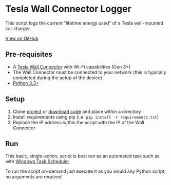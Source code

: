 # Tesla Wall Connector Logger
This script logs the current "lifetime energy used" of a Tesla wall-mounted car charger.

[View on GitHub](https://github.com/Codisimus/Tesla-Wall-Connector-Logger)

## Pre-requisites
- A [Tesla Wall Connector](https://shop.tesla.com/product/wall-connector) with Wi-Fi capabilities (Gen 3+)
- The Wall Connector must be connected to your network (this is typically completed during the setup of the device)
- [Python 3.3+](https://www.python.org/downloads/)

## Setup
1. Clone [project](https://github.com/Codisimus/Tesla-Wall-Connector-Logger) or [download code](https://github.com/Codisimus/Tesla-Wall-Connector-Logger/archive/refs/heads/main.zip) and place within a directory
2. Install requirements using pip (i.e. `pip install -r requirements.txt`)
3. Replace the IP address within the script with the IP of the Wall Connector

## Run
This basic, single-action, script is best run as an automated task such as with [Windows Task Scheduler](https://learn.microsoft.com/en-us/windows/win32/taskschd/about-the-task-scheduler)

To run the script on-demand just execute it as you would any Python script, no arguments are required
